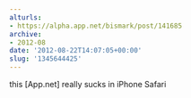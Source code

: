 ```yaml
---
alturls:
- https://alpha.app.net/bismark/post/141685
archive:
- 2012-08
date: '2012-08-22T14:07:05+00:00'
slug: '1345644425'
---
```


this [App.net] really sucks in iPhone Safari
